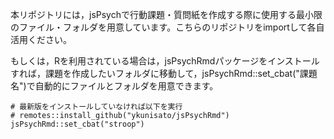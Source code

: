 本リポジトリには，jsPsychで行動課題・質問紙を作成する際に使用する最小限のファイル・フォルダを用意しています。こちらのリポジトリをimportして各自活用ください。

もしくは，Rを利用されている場合は，jsPsychRmdパッケージをインストールすれば，課題を作成したいフォルダに移動して，jsPsychRmd::set_cbat("課題名")で自動的にファイルとフォルダを用意できます。

```
# 最新版をインストールしていなければ以下を実行
# remotes::install_github("ykunisato/jsPsychRmd")
jsPsychRmd::set_cbat("stroop")
```